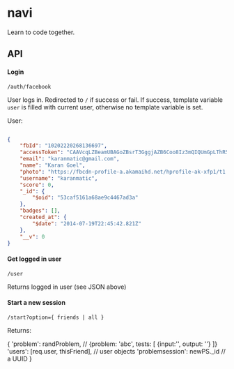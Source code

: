 navi
====

Learn to code together.

## API

#### Login

`/auth/facebook`

User logs in. Redirected to `/` if success or fail. If success, template variable `user` is filled with current user, otherwise no template variable is set.

User:

```json

{
    "fbId": "10202220268136697",
    "accessToken": "CAAVcqLZBeamUBAGoZBsrT3GggjAZB6Coo8Iz3mQIQUmGpLThR54uvzhPam6JneCQbxnFdwbshnpZB7NGCT3PRzDtGyC4chNxgDJAfMICWWdy2Rxg7OgLTPBnSPQKFn17fN7YeTZAmlYK2CD3fJNJoypZCZBJMBjAoLo2QjB8pAYOfGJpbZC11Y7vyKGXqTYK5dgM3WPdpQEGn4ce9YMZAWuZAx",
    "email": "karanmatic@gmail.com",
    "name": "Karan Goel",
    "photo": "https://fbcdn-profile-a.akamaihd.net/hprofile-ak-xfp1/t1.0-1/c0.0.50.50/p50x50/10516657_10202169490827296_7325358078564518505_n.jpg",
    "username": "karanmatic",
    "score": 0,
    "_id": {
        "$oid": "53caf5161a68ae9c4467ad3a"
    },
    "badges": [],
    "created_at": {
        "$date": "2014-07-19T22:45:42.821Z"
    },
    "__v": 0
}
```

#### Get logged in user

`/user`

Returns logged in user (see JSON above)

#### Start a new session

`/start?option={ friends | all }`

Returns:

{
  'problem': randProblem,  // {problem: 'abc', tests: [ {input:'', output: ''} ]}
  'users': [req.user, thisFriend],  // user objects
  'problemsession': newPS._id  // a UUID
}
